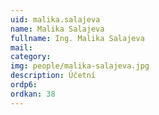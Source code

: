```yaml
---
uid: malika.salajeva
name: Malika Salajeva
fullname: Ing. Malika Salajeva
mail: 
category: 
img: people/malika-salajeva.jpg
description: Účetní
ordp6: 
ordkan: 38
---
```




